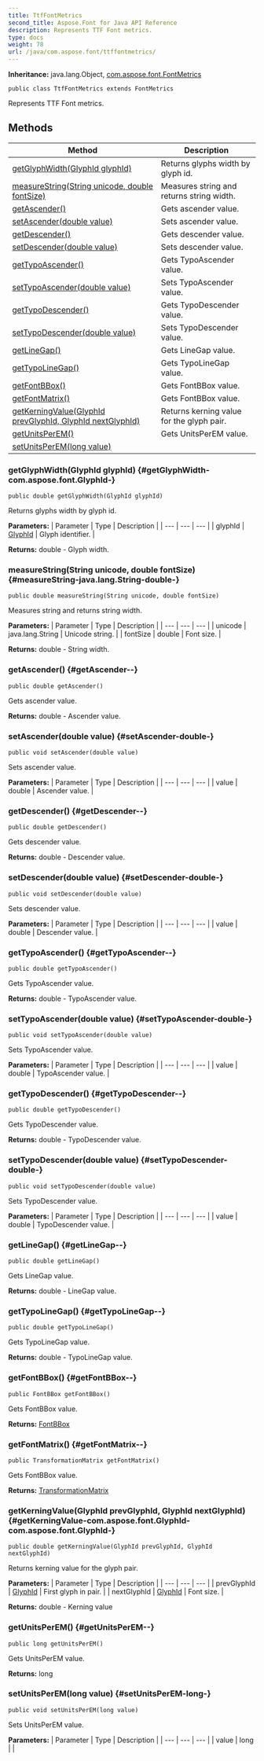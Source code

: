 ```yaml
---
title: TtfFontMetrics
second_title: Aspose.Font for Java API Reference
description: Represents TTF Font metrics.
type: docs
weight: 78
url: /java/com.aspose.font/ttffontmetrics/
---
```

**Inheritance:**
java.lang.Object, [com.aspose.font.FontMetrics](../../com.aspose.font/fontmetrics)
```
public class TtfFontMetrics extends FontMetrics
```

Represents TTF Font metrics.
## Methods

| Method | Description |
| --- | --- |
| [getGlyphWidth(GlyphId glyphId)](#getGlyphWidth-com.aspose.font.GlyphId-) | Returns glyphs width by glyph id. |
| [measureString(String unicode, double fontSize)](#measureString-java.lang.String-double-) | Measures string and returns string width. |
| [getAscender()](#getAscender--) | Gets ascender value. |
| [setAscender(double value)](#setAscender-double-) | Sets ascender value. |
| [getDescender()](#getDescender--) | Gets descender value. |
| [setDescender(double value)](#setDescender-double-) | Sets descender value. |
| [getTypoAscender()](#getTypoAscender--) | Gets TypoAscender value. |
| [setTypoAscender(double value)](#setTypoAscender-double-) | Sets TypoAscender value. |
| [getTypoDescender()](#getTypoDescender--) | Gets TypoDescender value. |
| [setTypoDescender(double value)](#setTypoDescender-double-) | Sets TypoDescender value. |
| [getLineGap()](#getLineGap--) | Gets LineGap value. |
| [getTypoLineGap()](#getTypoLineGap--) | Gets TypoLineGap value. |
| [getFontBBox()](#getFontBBox--) | Gets FontBBox value. |
| [getFontMatrix()](#getFontMatrix--) | Gets FontBBox value. |
| [getKerningValue(GlyphId prevGlyphId, GlyphId nextGlyphId)](#getKerningValue-com.aspose.font.GlyphId-com.aspose.font.GlyphId-) | Returns kerning value for the glyph pair. |
| [getUnitsPerEM()](#getUnitsPerEM--) | Gets UnitsPerEM value. |
| [setUnitsPerEM(long value)](#setUnitsPerEM-long-) |  |
### getGlyphWidth(GlyphId glyphId) {#getGlyphWidth-com.aspose.font.GlyphId-}
```
public double getGlyphWidth(GlyphId glyphId)
```


Returns glyphs width by glyph id.

**Parameters:**
| Parameter | Type | Description |
| --- | --- | --- |
| glyphId | [GlyphId](../../com.aspose.font/glyphid) | Glyph identifier. |

**Returns:**
double - Glyph width.
### measureString(String unicode, double fontSize) {#measureString-java.lang.String-double-}
```
public double measureString(String unicode, double fontSize)
```


Measures string and returns string width.

**Parameters:**
| Parameter | Type | Description |
| --- | --- | --- |
| unicode | java.lang.String | Unicode string. |
| fontSize | double | Font size. |

**Returns:**
double - String width.
### getAscender() {#getAscender--}
```
public double getAscender()
```


Gets ascender value.

**Returns:**
double - Ascender value.
### setAscender(double value) {#setAscender-double-}
```
public void setAscender(double value)
```


Sets ascender value.

**Parameters:**
| Parameter | Type | Description |
| --- | --- | --- |
| value | double | Ascender value. |

### getDescender() {#getDescender--}
```
public double getDescender()
```


Gets descender value.

**Returns:**
double - Descender value.
### setDescender(double value) {#setDescender-double-}
```
public void setDescender(double value)
```


Sets descender value.

**Parameters:**
| Parameter | Type | Description |
| --- | --- | --- |
| value | double | Descender value. |

### getTypoAscender() {#getTypoAscender--}
```
public double getTypoAscender()
```


Gets TypoAscender value.

**Returns:**
double - TypoAscender value.
### setTypoAscender(double value) {#setTypoAscender-double-}
```
public void setTypoAscender(double value)
```


Sets TypoAscender value.

**Parameters:**
| Parameter | Type | Description |
| --- | --- | --- |
| value | double | TypoAscender value. |

### getTypoDescender() {#getTypoDescender--}
```
public double getTypoDescender()
```


Gets TypoDescender value.

**Returns:**
double - TypoDescender value.
### setTypoDescender(double value) {#setTypoDescender-double-}
```
public void setTypoDescender(double value)
```


Sets TypoDescender value.

**Parameters:**
| Parameter | Type | Description |
| --- | --- | --- |
| value | double | TypoDescender value. |

### getLineGap() {#getLineGap--}
```
public double getLineGap()
```


Gets LineGap value.

**Returns:**
double - LineGap value.
### getTypoLineGap() {#getTypoLineGap--}
```
public double getTypoLineGap()
```


Gets TypoLineGap value.

**Returns:**
double - TypoLineGap value.
### getFontBBox() {#getFontBBox--}
```
public FontBBox getFontBBox()
```


Gets FontBBox value.

**Returns:**
[FontBBox](../../com.aspose.font/fontbbox)
### getFontMatrix() {#getFontMatrix--}
```
public TransformationMatrix getFontMatrix()
```


Gets FontBBox value.

**Returns:**
[TransformationMatrix](../../com.aspose.font/transformationmatrix)
### getKerningValue(GlyphId prevGlyphId, GlyphId nextGlyphId) {#getKerningValue-com.aspose.font.GlyphId-com.aspose.font.GlyphId-}
```
public double getKerningValue(GlyphId prevGlyphId, GlyphId nextGlyphId)
```


Returns kerning value for the glyph pair.

**Parameters:**
| Parameter | Type | Description |
| --- | --- | --- |
| prevGlyphId | [GlyphId](../../com.aspose.font/glyphid) | First glyph in pair. |
| nextGlyphId | [GlyphId](../../com.aspose.font/glyphid) | Font size. |

**Returns:**
double - Kerning value
### getUnitsPerEM() {#getUnitsPerEM--}
```
public long getUnitsPerEM()
```


Gets UnitsPerEM value.

**Returns:**
long
### setUnitsPerEM(long value) {#setUnitsPerEM-long-}
```
public void setUnitsPerEM(long value)
```


Sets UnitsPerEM value.

**Parameters:**
| Parameter | Type | Description |
| --- | --- | --- |
| value | long |  |

